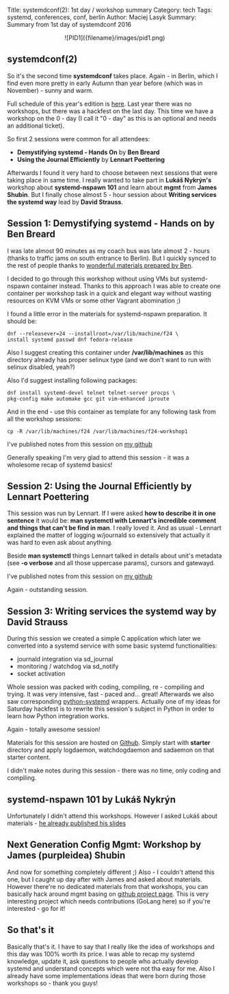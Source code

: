 Title: systemdconf(2): 1st day / workshop summary
Category: tech
Tags: systemd, conferences, conf, berlin
Author: Maciej Lasyk
Summary: Summary from 1st day of systemdconf 2016 

<center>![PID1]({filename}/images/pid1.png)</center>

## systemdconf(2) ##

So it's the second time **systemdconf** takes place. Again - in Berlin, which I find even more pretty in early Autumn 
than year before (which was in November) - sunny and warm.

Full schedule of this year's edition is [here](https://cfp.systemd.io/en/systemdconf_2016/public/schedule/0). Last year 
there was no workshops, but there was a hackfest on the last day. This time we have a workshop on the 0 - day (I call
it "0 - day" as this is an optional and needs an additional ticket).

So first 2 sessions were common for all attendees:

- **Demystifying systemd - Hands On** by **Ben Breard**
- **Using the Journal Efficiently** by **Lennart Poettering**

Afterwards I found it very hard to choose between next sessions that were taking place in same time. I really wanted
to take part in **Lukáš Nykrýn's** workshop about **systemd-nspawn 101** and learn about **mgmt** from **James Shubin**.
But I finally chose almost 5 - hour session about **Writing services the systemd way** lead by **David Strauss**.


## Session 1: Demystifying systemd - Hands on by Ben Breard ##

I was late almost 90 minutes as my coach bus was late almost 2 - hours (thanks to traffic jams on south entrance to 
Berlin). But I quickly synced to the rest of people thanks to [wonderful materials prepared by 
Ben](http://people.redhat.com/bbreard/systemd/DemystifyingsystemdHandsOn.html).

I decided to go through this workshop without using VMs but systemd-nspawn container instead. Thanks to this approach
I was able to create one container per workshop task in a quick and elegant way without wasting resources on KVM 
VMs or some other Vagrant abomination ;)

I found a little error in the materials for systemd-nspawn preparation. It should be:

```
dnf --releasever=24 --installroot=/var/lib/machine/f24 \
install systemd passwd dnf fedora-release
```

Also I suggest creating this container under **/var/lib/machines** as this directory already has proper selinux type
(and we don't want to run with selinux disabled, yeah?)

Also I'd suggest installing following packages:

```
dnf install systemd-devel telnet telnet-server procps \
pkg-config make automake gcc git vim-enhanced iproute
```

And in the end - use this container as template for any following task from all the workshop sessions:

```
cp -R /var/lib/machines/f24 /var/lib/machines/f24-workshop1
```

I've published notes from this session on [my github](https://github.com/docent-net/systemd-conference-2016)

Generally speaking I'm very glad to attend this session - it was a wholesome recap of systemd basics!

## Session 2: Using the Journal Efficiently by Lennart Poettering ##

This session was run by Lennart. If I were asked **how to describe it in one sentence** it would be: **man systemctl
with Lennart's incredible comment and things that can't be find in man**. I really loved it. And as usual - Lennart
explained the matter of logging w/journald so extensively that actually it was hard to even ask about anything.

Beside **man systemctl** things Lennart talked in details about unit's metadata (see **-o verbose** and all those 
uppercase params), cursors and gatewayd.

I've published notes from this session on [my github](https://github.com/docent-net/systemd-conference-2016)

Again - outstanding session.

## Session 3: Writing services the systemd way by David Strauss ##

During this session we created a simple C application which later we converted into a systemd service with some
basic systemd functionalities:

- journald integration via sd_journal
- monitoring / watchdog via sd_notify
- socket activation 

Whole session was packed with coding, compiling, re - compiling and trying. It was very intensive, fast - paced and...
great! Afterwards we also saw corresponding [python-systemd](https://github.com/systemd/python-systemd) wrappers.
Actually one of my ideas for Saturday hackfest is to rewrite this session's subject in Python in order to learn
how Python integration works.

Again - totally awesome session!

Materials for this session are hosted on [Github](https://github.com/systemd/tutorials/tree/berlin). Simply start 
with **starter** directory and apply logdaemon, watchdogdaemon and sadaemon on that starter content.

I didn't make notes during this session - there was no time, only coding and compiling.

## systemd-nspawn 101 by Lukáš Nykrýn ##

Unfortunately I didn't attend this workshops. However I asked Lukáš about materials - 
[he already published his slides](http://redhat.slides.com/lnykryn/systemd-nspawn-101#)

## Next Generation Config Mgmt: Workshop by James (purpleidea) Shubin ##

And now for something completely different ;) Also - I couldn't attend this one, but I caught up day after with James
and asked about materials. However there're no dedicated materials from that workshops, you can basically hack around
mgmt basing on [github project page](https://github.com/purpleidea/mgmt/). This is very interesting project which needs
contributions (GoLang here) so if you're interested - go for it!

## So that's it ##

Basically that's it. I have to say that I really like the idea of workshops and this day was 100% worth its price. I
was able to recap my systemd knowledge, update it, ask questions to people who actually develop systemd and understand
concepts which were not tha easy for me. Also I already have some implementations ideas that were born during those
workshops so - thank you guys!
